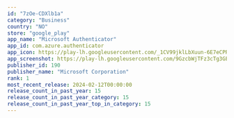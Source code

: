 ```yaml
---
id: "7zOe-CDXlb1a"
category: "Business"
country: "NO"
store: "google_play"
app_name: "Microsoft Authenticator"
app_id: com.azure.authenticator
app_icon: https://play-lh.googleusercontent.com/_1CV99jklLbXuun-6E7eCPR-sKKeZc602rhw_QHZz-qm7xrPdgWsJVc7NtFkkliI8No
app_screenshot: https://play-lh.googleusercontent.com/9GzcbWjTFz3cTg3GESa_N4jxI8tgYLWss6Vd8Rzq7Bz-EF_tfylOFEjoSSk-2ZY-IuE
publisher_id: 190
publisher_name: "Microsoft Corporation"
rank: 1
most_recent_release: 2024-02-12T00:00:00
release_count_in_past_year: 15
release_count_in_past_year_category: 15
release_count_in_past_year_top_in_category: 15
---
```

